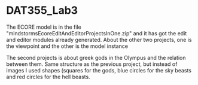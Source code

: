 # DAT355_Lab3

The ECORE model is in the file "mindstormsEcoreEditAndEditorProjectsInOne.zip" and it has got the edit and editor modules already generated.
About the other two projects, one is the viewpoint and the other is the model instance

The second projects is about greek gods in the Olympus and the relation between them. Same structure as the previous project, but instead of images I used
shapes (squares for the gods, blue circles for the sky beasts and red circles for the hell beasts.
